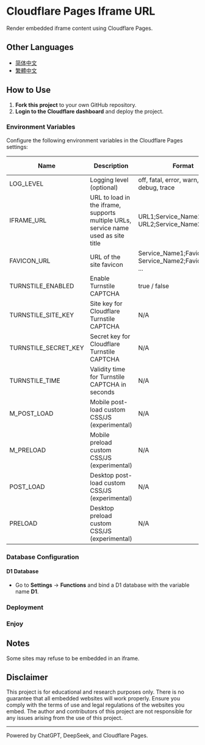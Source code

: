 # Cloudflare Pages Iframe URL

Render embedded iframe content using Cloudflare Pages.

## Other Languages

- [简体中文](/README_zh-cn.md)
- [繁體中文](/README_zh-tw.md)

## How to Use

1. **Fork this project** to your own GitHub repository.
2. **Login to the Cloudflare dashboard** and deploy the project.

### Environment Variables

Configure the following environment variables in the Cloudflare Pages settings:

| Name | Description | Format | Default Value |
|------|-------------|--------|---------------|
| LOG_LEVEL | Logging level (optional) | off, fatal, error, warn, info, debug, trace | info |
| IFRAME_URL | URL to load in the iframe, supports multiple URLs, service name used as site title | URL1;Service_Name1, URL2;Service_Name2, ... | N/A |
| FAVICON_URL | URL of the site favicon | Service_Name1;Favicon_URL1, Service_Name2;Favicon_URL2, ... | N/A |
| TURNSTILE_ENABLED | Enable Turnstile CAPTCHA | true / false | false |
| TURNSTILE_SITE_KEY | Site key for Cloudflare Turnstile CAPTCHA | N/A | N/A |
| TURNSTILE_SECRET_KEY | Secret key for Cloudflare Turnstile CAPTCHA | N/A | N/A |
| TURNSTILE_TIME | Validity time for Turnstile CAPTCHA in seconds | N/A | 14400 |
| M_POST_LOAD | Mobile post-load custom CSS/JS (experimental) | N/A | N/A |
| M_PRELOAD | Mobile preload custom CSS/JS (experimental) | N/A | N/A |
| POST_LOAD | Desktop post-load custom CSS/JS (experimental) | N/A | N/A |
| PRELOAD | Desktop preload custom CSS/JS (experimental) | N/A | N/A |

### Database Configuration

#### D1 Database

- Go to **Settings** -> **Functions** and bind a D1 database with the variable name **D1**.

### Deployment

### Enjoy

## Notes

Some sites may refuse to be embedded in an iframe.

## Disclaimer

This project is for educational and research purposes only. There is no guarantee that all embedded websites will work properly. Ensure you comply with the terms of use and legal regulations of the websites you embed. The author and contributors of this project are not responsible for any issues arising from the use of this project.

---

Powered by ChatGPT, DeepSeek, and Cloudflare Pages.
